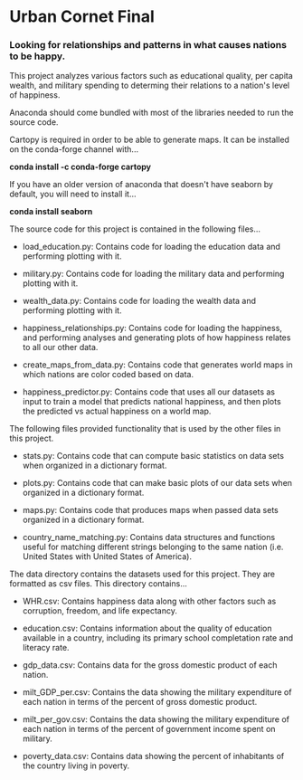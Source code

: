 # Urban Cornet Final
### Looking for relationships and patterns in what causes nations to be happy.

This project analyzes various factors such as educational quality, per capita wealth, and military spending to determing their relations to a nation's level of happiness.

Anaconda should come bundled with most of the libraries needed to run the source code.

Cartopy is required in order to be able to generate maps.  It can be installed on the conda-forge channel with...

**conda install -c conda-forge cartopy**

If you have an older version of anaconda that doesn't have seaborn by default, you will need to install it...

**conda install seaborn**

The source code for this project is contained in the following files...

- load_education.py: Contains code for loading the education data and performing plotting with it.

- military.py: Contains code for loading the military data and performing plotting with it.

- wealth_data.py: Contains code for loading the wealth data and performing plotting with it.

- happiness_relationships.py: Contains code for loading the happiness, and performing analyses and generating plots of how happiness relates to all our other data.

- create_maps_from_data.py: Contains code that generates world maps in which nations are color coded based on data.

- happiness_predictor.py: Contains code that uses all our datasets as input to train a model that predicts national happiness, and then plots the predicted vs actual happiness on a world map.


The following files provided functionality that is used by the other files in this project.

- stats.py: Contains code that can compute basic statistics on data sets when organized in a dictionary format.

- plots.py: Contains code that can make basic plots of our data sets when organized in a dictionary format.

- maps.py: Contains code that produces maps when passed data sets organized in a dictionary format.

- country_name_matching.py: Contains data structures and functions useful for matching different strings belonging to the same nation (i.e. United States with United States of America).


The data directory contains the datasets used for this project.  They are formatted as csv files.  This directory contains...

- WHR.csv: Contains happiness data along with other factors such as corruption, freedom, and life expectancy.

- education.csv: Contains information about the quality of education available in a country, including its primary school completation rate and literacy rate.

- gdp_data.csv: Contains data for the gross domestic product of each nation.

- milt_GDP_per.csv: Contains the data showing the military expenditure of each nation in terms of the percent of gross domestic product.

- milt_per_gov.csv: Contains the data showing the military expenditure of each nation in terms of the percent of government income spent on military.

- poverty_data.csv: Contains data showing the percent of inhabitants of the country living in poverty.
